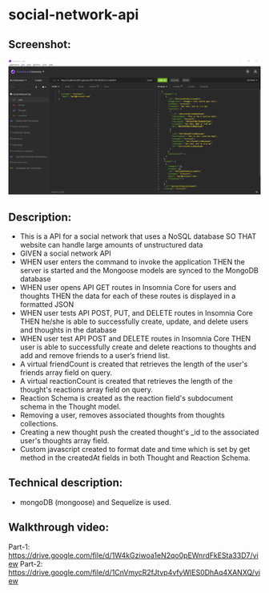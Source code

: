 # social-network-api

## Screenshot:
![](src/screenshot.png)

## Description:
- This is a API for a social network that uses a NoSQL database SO THAT website can handle large amounts of unstructured data
- GIVEN a social network API
- WHEN user enters the command to invoke the application THEN the server is started and the Mongoose models are synced to the MongoDB database
- WHEN user opens API GET routes in Insomnia Core for users and thoughts THEN the data for each of these routes is displayed in a formatted JSON
- WHEN user tests API POST, PUT, and DELETE routes in Insomnia Core THEN he/she is able to successfully create, update, and delete users and thoughts in the database
- WHEN user test API POST and DELETE routes in Insomnia Core THEN user is able to successfully create and delete reactions to thoughts and add and remove friends to a user’s friend list.
- A virtual friendCount is created that retrieves the length of the user's friends array field on query.
- A virtual reactionCount is created that retrieves the length of the thought's reactions array field on query.
- Reaction Schema is created as the reaction field's subdocument schema in the Thought model.
- Removing a user, removes associated thoughts from thoughts collections.
- Creating a new thought push the created thought's _id to the associated user's thoughts array field.
- Custom javascript created to format date and time which is set by get method in the createdAt fields in both Thought and Reaction Schema.

## Technical description: 
- mongoDB (mongoose) and Sequelize is used.

## Walkthrough video:
Part-1: https://drive.google.com/file/d/1W4kGziwoa1eN2qo0pEWnrdFkESta33D7/view
Part-2: https://drive.google.com/file/d/1CnVmycR2fJtvp4vfyWlES0DhAq4XANXQ/view
